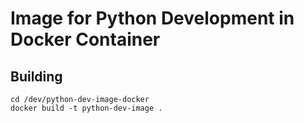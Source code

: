 # Image for Python Development in Docker Container
## Building

```
cd /dev/python-dev-image-docker
docker build -t python-dev-image .
```